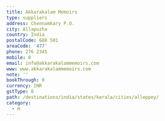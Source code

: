 ```yaml
---
title: Akkarakalam Memoirs
type: suppliers
address: Chennamkary P.O.
city: Allapuzha
country: India
postalCode: 688 501
areaCode: '477'
phone: 276 2345
mobile: 0
email: info@akkarakalammemoirs.com
www: www.akkarakalammemoirs.com
note: ''
bookThrough: 0
currency: INR
gstType: 0
path: /destinations/india/states/kerala/cities/alleppey/
category:
  - H
---
```


